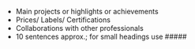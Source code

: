 - Main projects or highlights or achievements
- Prices/ Labels/ Certifications
- Collaborations with other professionals
- 10 sentences approx.; for small headings use #####
